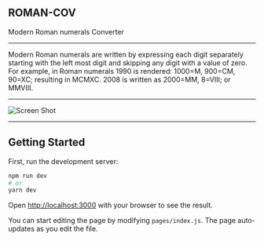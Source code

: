 ## ROMAN-COV

Modern Roman numerals Converter

---

Modern Roman numerals are written by expressing each digit separately starting with the left most digit and skipping any digit with a value of zero. For example, in Roman numerals 1990 is rendered: 1000=M, 900=CM, 90=XC; resulting in MCMXC. 2008 is written as 2000=MM, 8=VIII; or MMVIII.

---

![Screen Shot](https://github.com/DavyCode/roman-numeral-converter/tree/main/screenshots/Screen-Shot.png)

---

## Getting Started

First, run the development server:

```bash
npm run dev
# or
yarn dev
```

Open [http://localhost:3000](http://localhost:3000) with your browser to see the result.

You can start editing the page by modifying `pages/index.js`. The page auto-updates as you edit the file.
